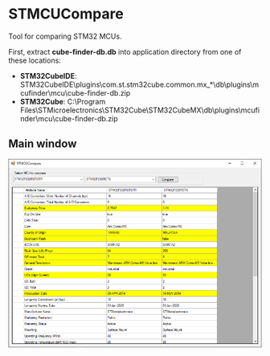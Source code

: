 # STMCUCompare
Tool for comparing STM32 MCUs. 

First, extract **cube-finder-db.db** into application directory from one of these locations:
* **STM32CubeIDE**: STM32CubeIDE\plugins\com.st.stm32cube.common.mx_*\db\plugins\mcufinder\mcu\cube-finder-db.zip 
* **STM32Cube**: C:\Program Files\STMicroelectronics\STM32Cube\STM32CubeMX\db\plugins\mcufinder\mcu\cube-finder-db.zip

## Main window
![Main window](images/STMCUCompare.png)

